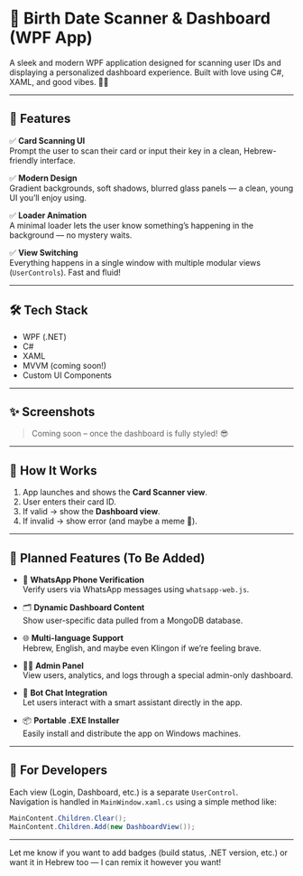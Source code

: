 ﻿# 🎯 Birth Date Scanner & Dashboard (WPF App)

A sleek and modern WPF application designed for scanning user IDs and displaying a personalized dashboard experience. Built with love using C#, XAML, and good vibes. 🧠✨

---

## 🚀 Features

✅ **Card Scanning UI**  
Prompt the user to scan their card or input their key in a clean, Hebrew-friendly interface.

✅ **Modern Design**  
Gradient backgrounds, soft shadows, blurred glass panels — a clean, young UI you’ll enjoy using.

✅ **Loader Animation**  
A minimal loader lets the user know something’s happening in the background — no mystery waits.

✅ **View Switching**  
Everything happens in a single window with multiple modular views (`UserControls`). Fast and fluid!

---

## 🛠️ Tech Stack

- WPF (.NET)
- C#
- XAML
- MVVM (coming soon!)
- Custom UI Components

---

## ✨ Screenshots

> Coming soon – once the dashboard is fully styled! 😎

---

## 📌 How It Works

1. App launches and shows the **Card Scanner view**.
2. User enters their card ID.
3. If valid → show the **Dashboard view**.
4. If invalid → show error (and maybe a meme 👀).

---

## 🧩 Planned Features (To Be Added)

- 🔐 **WhatsApp Phone Verification**  
  Verify users via WhatsApp messages using `whatsapp-web.js`.

- 🗂️ **Dynamic Dashboard Content**  
  Show user-specific data pulled from a MongoDB database.

- 🌐 **Multi-language Support**  
  Hebrew, English, and maybe even Klingon if we’re feeling brave.

- 🧑‍💼 **Admin Panel**  
  View users, analytics, and logs through a special admin-only dashboard.

- 💬 **Bot Chat Integration**  
  Let users interact with a smart assistant directly in the app.

- 📦 **Portable .EXE Installer**  
  Easily install and distribute the app on Windows machines.

---

## 🧠 For Developers

Each view (Login, Dashboard, etc.) is a separate `UserControl`.  
Navigation is handled in `MainWindow.xaml.cs` using a simple method like:
```csharp
MainContent.Children.Clear();
MainContent.Children.Add(new DashboardView());
```

---

Let me know if you want to add badges (build status, .NET version, etc.) or want it in Hebrew too — I can remix it however you want!
